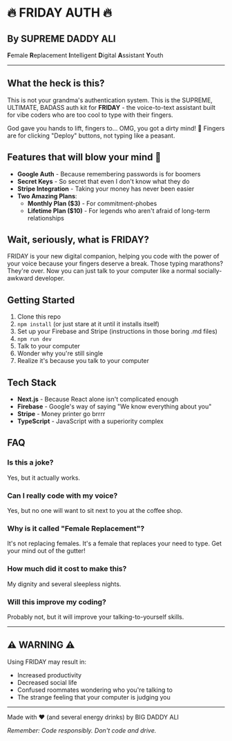 # 🔥 FRIDAY AUTH 🔥
## By SUPREME DADDY ALI

**F**emale **R**eplacement **I**ntelligent **D**igital **A**ssistant **Y**outh

---

## What the heck is this?

This is not your grandma's authentication system. This is the SUPREME, ULTIMATE, BADASS auth kit for **FRIDAY** - the voice-to-text assistant built for vibe coders who are too cool to type with their fingers.

God gave you hands to lift, fingers to... OMG, you got a dirty mind! 🧠 Fingers are for clicking "Deploy" buttons, not typing like a peasant.

## Features that will blow your mind 🤯

- **Google Auth** - Because remembering passwords is for boomers
- **Secret Keys** - So secret that even I don't know what they do
- **Stripe Integration** - Taking your money has never been easier
- **Two Amazing Plans**:
  - **Monthly Plan ($3)** - For commitment-phobes
  - **Lifetime Plan ($10)** - For legends who aren't afraid of long-term relationships

## Wait, seriously, what is FRIDAY?

FRIDAY is your new digital companion, helping you code with the power of your voice because your fingers deserve a break. Those typing marathons? They're over. Now you can just talk to your computer like a normal socially-awkward developer.

## Getting Started

1. Clone this repo
2. `npm install` (or just stare at it until it installs itself)
3. Set up your Firebase and Stripe (instructions in those boring .md files)
4. `npm run dev`
5. Talk to your computer
6. Wonder why you're still single
7. Realize it's because you talk to your computer

## Tech Stack

- **Next.js** - Because React alone isn't complicated enough
- **Firebase** - Google's way of saying "We know everything about you"
- **Stripe** - Money printer go brrrr
- **TypeScript** - JavaScript with a superiority complex

## FAQ

### Is this a joke?
Yes, but it actually works.

### Can I really code with my voice?
Yes, but no one will want to sit next to you at the coffee shop.

### Why is it called "Female Replacement"?
It's not replacing females. It's a female that replaces your need to type. Get your mind out of the gutter!

### How much did it cost to make this?
My dignity and several sleepless nights.

### Will this improve my coding?
Probably not, but it will improve your talking-to-yourself skills.

---

## ⚠️ WARNING ⚠️

Using FRIDAY may result in:
- Increased productivity
- Decreased social life
- Confused roommates wondering who you're talking to
- The strange feeling that your computer is judging you

---

Made with ❤️ (and several energy drinks) by BIG DADDY ALI

*Remember: Code responsibly. Don't code and drive.*
